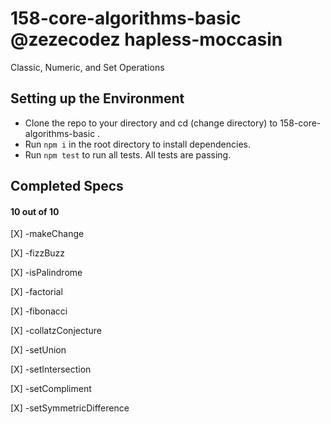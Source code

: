 # 158-core-algorithms-basic @zezecodez hapless-moccasin
Classic, Numeric, and Set Operations


## Setting up the Environment
- Clone the repo to your directory and cd (change directory) to 158-core-algorithms-basic .
- Run `npm i` in the root directory to install dependencies.
- Run `npm test` to run all tests. All tests are passing.

## Completed Specs
#### 10 out of 10

[X] -makeChange

[X] -fizzBuzz

[X] -isPalindrome

[X] -factorial

[X] -fibonacci

[X] -collatzConjecture

[X] -setUnion

[X] -setIntersection

[X] -setCompliment

[X] -setSymmetricDifference
